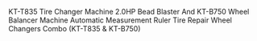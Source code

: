 KT-T835 Tire Changer Machine 2.0HP Bead Blaster And KT-B750 Wheel Balancer Machine Automatic Measurement Ruler Tire Repair Wheel Changers Combo (KT-T835 & KT-B750)
